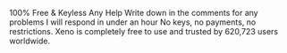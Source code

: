 100% Free & Keyless
Any Help Write down in the comments for any problems I will respond in under an hour
No keys, no payments, no restrictions. Xeno is completely free to use and trusted by 620,723 users worldwide.
